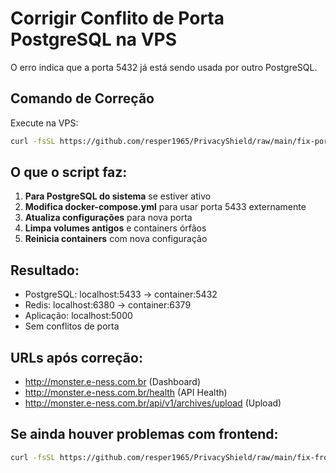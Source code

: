 # Corrigir Conflito de Porta PostgreSQL na VPS

O erro indica que a porta 5432 já está sendo usada por outro PostgreSQL.

## Comando de Correção

Execute na VPS:

```bash
curl -fsSL https://github.com/resper1965/PrivacyShield/raw/main/fix-port-conflict.sh | sudo bash
```

## O que o script faz:

1. **Para PostgreSQL do sistema** se estiver ativo
2. **Modifica docker-compose.yml** para usar porta 5433 externamente
3. **Atualiza configurações** para nova porta
4. **Limpa volumes antigos** e containers órfãos
5. **Reinicia containers** com nova configuração

## Resultado:

- PostgreSQL: localhost:5433 → container:5432
- Redis: localhost:6380 → container:6379
- Aplicação: localhost:5000
- Sem conflitos de porta

## URLs após correção:

- http://monster.e-ness.com.br (Dashboard)
- http://monster.e-ness.com.br/health (API Health)
- http://monster.e-ness.com.br/api/v1/archives/upload (Upload)

## Se ainda houver problemas com frontend:

```bash
curl -fsSL https://github.com/resper1965/PrivacyShield/raw/main/fix-frontend-build.sh | sudo bash
```